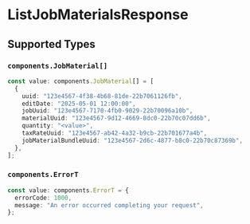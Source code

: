 # ListJobMaterialsResponse


## Supported Types

### `components.JobMaterial[]`

```typescript
const value: components.JobMaterial[] = [
  {
    uuid: "123e4567-4f38-4b68-81de-22b7061126fb",
    editDate: "2025-05-01 12:00:00",
    jobUuid: "123e4567-7170-4fb0-9029-22b70096a10b",
    materialUuid: "123e4567-9d12-4669-8dc0-22b70c07dd6b",
    quantity: "<value>",
    taxRateUuid: "123e4567-ab42-4a32-b9cb-22b701677a4b",
    jobMaterialBundleUuid: "123e4567-2d6c-4877-b8c0-22b70c87369b",
  },
];
```

### `components.ErrorT`

```typescript
const value: components.ErrorT = {
  errorCode: 1000,
  message: "An error occurred completing your request",
};
```

